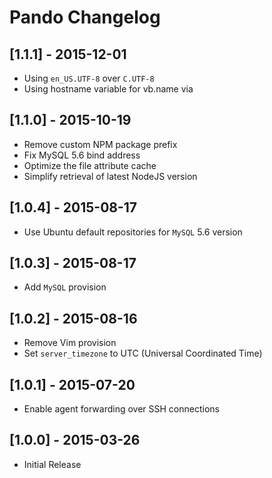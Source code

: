# Pando Changelog

## [1.1.1] - 2015-12-01

* Using `en_US.UTF-8` over `C.UTF-8`
* Using hostname variable for vb.name via

## [1.1.0] - 2015-10-19

* Remove custom NPM package prefix
* Fix MySQL 5.6 bind address
* Optimize the file attribute cache
* Simplify retrieval of latest NodeJS version

## [1.0.4] - 2015-08-17

* Use Ubuntu default repositories for `MySQL` 5.6 version

## [1.0.3] - 2015-08-17

* Add `MySQL` provision

## [1.0.2] - 2015-08-16

* Remove Vim provision
* Set `server_timezone` to UTC (Universal Coordinated Time)

## [1.0.1] - 2015-07-20

* Enable agent forwarding over SSH connections

## [1.0.0] - 2015-03-26

* Initial Release
